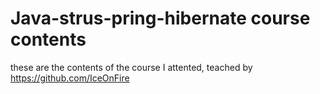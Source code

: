 # Java-strus-pring-hibernate course contents
these are the contents of the course I attented, teached by https://github.com/IceOnFire
